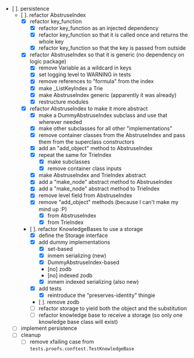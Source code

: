 
- [ ]. persistence
    - [ ]. refactor AbstruseIndex
        - [x] refactor key_function
            - [x] refactor key_function as an injected dependency
            - [x] refactor key_function so that it is called once and returns the whole key
            - [x] refactor key_function so that the key is passed from outside
        - [x] refactor AbstruseIndex so that it is generic (no dependency on logic package)
            - [x] remove Variable as a wildcard in keys
            - [x] set logging level to WARNING in tests
            - [x] remove references to "formula" from the index
            - [x] make _ListKeyIndex a Trie
            - [x] make AbstruseIndex generic (apparently it was already)
            - [x] restructure modules
        - [x] refactor AbstruseIndex to make it more abstract
            - [x] make a DummyAbstruseIndex subclass and use that wherever needed
            - [x] make other subclasses for all other "implementations"
            - [x] remove container classes from the AbstruseIndex and pass them from the superclass constructors
            - [x] add an "add_object" method to AbstruseIndex
            - [x] repeat the same for TrieIndex
                - [x] make subclasses
                - [x] remove container class inputs
            - [x] make AbstruseIndex and TrieIndex abstract
            - [x] add a "make_node" abstract method to AbstruseIndex
            - [x] add a "make_node" abstract method to TrieIndex
            - [x] remove level field from AbstruseIndex
            - [x] remove "add_object" methods (because I can't make my mind up :P)
                - [x] from AbstruseIndex
                - [x] from TrieIndex
        - [ ]. refactor KnowledgeBases to use a storage
            - [x] define the Storage interface
            - [x] add dummy implementations
                - [x] set-based
                - [x] inmem serializing (new)
                - [x] DummyAbstruseIndex-based
                - [no] zodb
                - [no] indexed zodb
                - [x] inmem indexed serializing (also new)
            - [x] add tests
                - [x] reintroduce the "preserves-identity" thingie
            - [ ]. remove zodb
            - [ ] refactor storage to yield both the object and the substitution
            - [ ] refactor knowledge base to receive a storage (so only one knowledge base class will exist)
    - [ ] implement persistence
    - [ ] cleanup
        - [ ] remove xfailing case from `tests.proofs.conftest.TestKnowledgeBase`